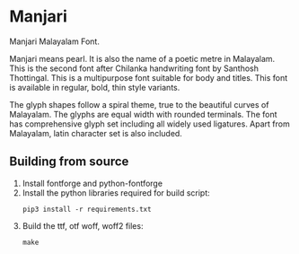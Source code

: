 Manjari
======
Manjari Malayalam Font.

Manjari means pearl. It is also the name of a poetic metre in Malayalam. This is the second font after Chilanka handwriting font by Santhosh Thottingal. This is a multipurpose font suitable for body and titles. This font is available in regular, bold, thin style variants.

The glyph shapes follow a spiral theme, true to the beautiful curves of Malayalam. The glyphs are equal width with rounded terminals. The font has comprehensive glyph set including all widely used ligatures. Apart from Malayalam, latin character set is also included.

Building from source
--------------------
1. Install fontforge and python-fontforge
2. Install the python libraries required for build script:
    ```
    pip3 install -r requirements.txt
    ```
3. Build the ttf, otf woff, woff2 files:
   ```
   make
   ```
